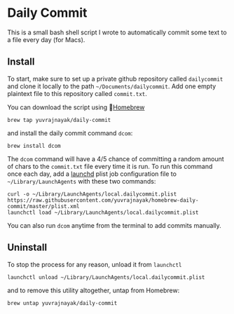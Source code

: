 # Daily Commit

This is a small bash shell script I wrote to automatically commit some text to a file every day (for Macs). 

## Install

To start, make sure to set up a private github repository called `dailycommit` and clone it locally to the path `~/Documents/dailycommit`. Add one empty plaintext file to this repository called `commit.txt`.

You can download the script using 🍺[Homebrew](https://brew.sh/)
```
brew tap yuvrajnayak/daily-commit
```
and install the daily commit command `dcom`:
```
brew install dcom
```
The `dcom` command will have a 4/5 chance of committing a random amount of chars to the `commit.txt` file every time it is run. To run this command once each day, add a [launchd](https://developer.apple.com/library/archive/documentation/MacOSX/Conceptual/BPSystemStartup/Chapters/CreatingLaunchdJobs.html) plist job configuration file to `~/Library/LaunchAgents` with these two commands:
```
curl -o ~/Library/LaunchAgents/local.dailycommit.plist https://raw.githubusercontent.com/yuvrajnayak/homebrew-daily-commit/master/plist.xml
launchctl load ~/Library/LaunchAgents/local.dailycommit.plist
```
You can also run `dcom` anytime from the terminal to add commits manually.

## Uninstall

To stop the process for any reason, unload it from `launchctl`
```
launchctl unload ~/Library/LaunchAgents/local.dailycommit.plist
```
and to remove this utility altogether, untap from Homebrew:
```
brew untap yuvrajnayak/daily-commit
```

